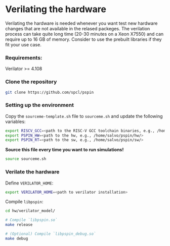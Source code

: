 # Verilating the hardware

Verilating the hardware is needed whenever you want test new hardware changes that are not available in the relased packeges. The verilation process can take quite long time (20-30 minutes on a Xeon X7550) and can require up to 16 GB of memory. Consider to use the prebuilt libraries if they fit your use case. 

### Requirements:
Verilator >= 4.108

### Clone the repository

```bash
git clone https://github.com/spcl/pspin
```

### Setting up the environment 
 Copy the `sourceme-template.sh` file to `sourceme.sh` and update the following variables:

 ```bash
export RISCV_GCC=<path to the RISC-V GCC toolchain binaries, e.g., /home/salvo/riscv-gcc/bin/>
export PSPIN_HW=<path to the hw, e.g., /home/salvo/pspin/hw/>
export PSPIN_RT=<path to the sw, e.g., /home/salvo/pspin/sw/>
```

**Source this file every time you want to run simulations!**
```bash 
source sourceme.sh
```

### Verilate the hardware

Define `VERILATOR_HOME`:
```bash
export VERILATOR_HOME=<path to verilator installation>
```

Compile `libpspin`:
```bash
cd hw/verilator_model/

# Compile `libpspin.so`
make release

# (Optional) Compile `libpspin_debug.so`
make debug
```


